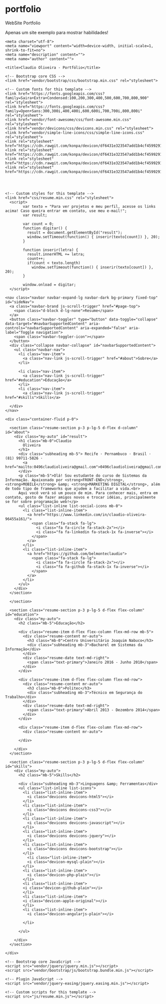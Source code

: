 # portfolio
WebSite Portfolio

Apenas um site exemplo para mostrar habilidades!
<!DOCTYPE html>
<html lang="pt-br">

  <head>

    <meta charset="utf-8">
    <meta name="viewport" content="width=device-width, initial-scale=1, shrink-to-fit=no">
    <meta name="description" content="">
    <meta name="author" content="">

    <title>Claudio Oliveira - Portfólio</title>

    <!-- Bootstrap core CSS -->
    <link href="vendor/bootstrap/css/bootstrap.min.css" rel="stylesheet">

    <!-- Custom fonts for this template -->
    <link href="https://fonts.googleapis.com/css?family=Saira+Extra+Condensed:100,200,300,400,500,600,700,800,900" rel="stylesheet">
    <link href="https://fonts.googleapis.com/css?family=Open+Sans:300,300i,400,400i,600,600i,700,700i,800,800i" rel="stylesheet">
    <link href="vendor/font-awesome/css/font-awesome.min.css" rel="stylesheet">
    <link href="vendor/devicons/css/devicons.min.css" rel="stylesheet">
    <link href="vendor/simple-line-icons/css/simple-line-icons.css" rel="stylesheet">
    <link rel="stylesheet" href="https://cdn.rawgit.com/konpa/devicon/df6431e323547add1b4cf45992913f15286456d3/devicon.min.css">
    <link rel="stylesheet" href="https://cdn.rawgit.com/konpa/devicon/df6431e323547add1b4cf45992913f15286456d3/devicon.min.css">
    <link rel="stylesheet" href="https://cdn.rawgit.com/konpa/devicon/df6431e323547add1b4cf45992913f15286456d3/devicon.min.css">
    <link rel="stylesheet" href="https://cdn.rawgit.com/konpa/devicon/df6431e323547add1b4cf45992913f15286456d3/devicon.min.css">




    <!-- Custom styles for this template -->
    <link href="css/resume.min.css" rel="stylesheet">
      <script>
            var texto = "Para ver projetos e meu perfil, acesse os links acima! Caso queira entrar em contato, use meu e-mail!";
            var result;

            var count = 0;
            function digitar() {
              result = document.getElementById("result");
              window.setTimeout(function() { inserir(texto[count]) }, 20);
            }

            function inserir(letra) {
              result.innerHTML += letra;
              count++;
              if(count < texto.length)
                window.setTimeout(function() { inserir(texto[count]) }, 20);
            }

            window.onload = digitar;
      </script>
  </head>

  <body id="page-top">

    <nav class="navbar navbar-expand-lg navbar-dark bg-primary fixed-top" id="sideNav">
      <a class="navbar-brand js-scroll-trigger" href="#page-top">
        <span class="d-block d-lg-none">Resume</span>
      </a>
      <button class="navbar-toggler" type="button" data-toggle="collapse" data-target="#navbarSupportedContent" aria-controls="navbarSupportedContent" aria-expanded="false" aria-label="Toggle navigation">
        <span class="navbar-toggler-icon"></span>
      </button>
      <div class="collapse navbar-collapse" id="navbarSupportedContent">
        <ul class="navbar-nav">
          <li class="nav-item">
            <a class="nav-link js-scroll-trigger" href="#about">Sobre</a>
          </li>
         
          <li class="nav-item">
            <a class="nav-link js-scroll-trigger" href="#education">Educação</a>
          </li>
          <li class="nav-item">
            <a class="nav-link js-scroll-trigger" href="#skills">Skills</a>
     
      </div>
    </nav>

    <div class="container-fluid p-0">

      <section class="resume-section p-3 p-lg-5 d-flex d-column" id="about">
        <div class="my-auto" id="result">
          <h1 class="mb-0">Claudio
            Oliveira
          </h1>
          <div class="subheading mb-5"> Recife · Pernambuco · Brasil · (81) 99711-5826 ·
            <a href="mailto:0496claudioliveira@gmail.com">0496claudioliveira@gmail.com</a>
          </div>
          <p class="mb-5">Olá! Sou estudante do curso de Sistemas da Informação. Apaixonado por <strong>FRONT-END</strong>, <strong>MOBILE</strong> &amp; <strong>MARKETING DIGITAL</strong>, além de todo tipo de frameworks que ajudem a facilitar a vida.<br>
          Aqui você verá só um pouco de mim. Para conhecer mais, entra em contato, gosto de fazer amigos novos e trocar idéias, principalmente se for sobre programação web!</p>
          <ul class="list-inline list-social-icons mb-0">
            <li class="list-inline-item">
              <a href="https://www.linkedin.com/in/claudio-oliveira-96455a161/">
                <span class="fa-stack fa-lg">
                  <i class="fa fa-circle fa-stack-2x"></i>
                  <i class="fa fa-linkedin fa-stack-1x fa-inverse"></i>
                </span>
              </a>
            </li>
            <li class="list-inline-item">
              <a href="https://github.com/belmonteclaudio">
                <span class="fa-stack fa-lg">
                  <i class="fa fa-circle fa-stack-2x"></i>
                  <i class="fa fa-github fa-stack-1x fa-inverse"></i>
                </span>
              </a>
            </li>
          </ul>
        </div>
      </section>

      </section>

      <section class="resume-section p-3 p-lg-5 d-flex flex-column" id="education">
        <div class="my-auto">
          <h2 class="mb-5">Educação</h2>

          <div class="resume-item d-flex flex-column flex-md-row mb-5">
            <div class="resume-content mr-auto">
              <h3 class="mb-0">Centro Universitário Joaquim Nabuco</h3>
              <div class="subheading mb-3">Bacharel em Sistemas da Informação</div>
            </div>
            <div class="resume-date text-md-right">
              <span class="text-primary">Janeiro 2016 - Junho 2018</span>
            </div>
          </div>

          <div class="resume-item d-flex flex-column flex-md-row">
            <div class="resume-content mr-auto">
              <h3 class="mb-0">Politec</h3>
              <div class="subheading mb-3">Técnico em Segurança do Trabalho</div>
            </div>
            <div class="resume-date text-md-right">
              <span class="text-primary">Abril 2013 - Dezembro 2014</span>
            </div>
          </div>

          <div class="resume-item d-flex flex-column flex-md-row">
            <div class="resume-content mr-auto">
              
          </div>

        </div>
      </section>

      <section class="resume-section p-3 p-lg-5 d-flex flex-column" id="skills">
        <div class="my-auto">
          <h2 class="mb-5">Skills</h2>

          <div class="subheading mb-3">Linguagens &amp; Ferramentas</div>
          <ul class="list-inline list-icons">
            <li class="list-inline-item">
              <i class="devicons devicons-html5"></i>
            </li>
            <li class="list-inline-item">
              <i class="devicons devicons-css3"></i>
            </li>
            <li class="list-inline-item">
              <i class="devicons devicons-javascript"></i>
            </li>
            <li class="list-inline-item">
              <i class="devicons devicons-jquery"></i>
            </li>
            <li class="list-inline-item">
              <i class="devicons devicons-bootstrap"></i>
            </li>
              <li class="list-inline-item">
              <i class="devicon-mysql-plain"></i>
            </li>
            <li class="list-inline-item">
              <i class="devicon-php-plain"></i>
            </li>
            <li class="list-inline-item">
            <i class="devicon-github-plain"></i>
            </li>
            <li class="list-inline-item">
            <i class="devicon-apple-original"></i>
            </li>
            <li class="list-inline-item">
              <i class="devicon-angularjs-plain"></i>

            </li>
           
          </ul>

        </div>
      </section>

    </div>

    <!-- Bootstrap core JavaScript -->
    <script src="vendor/jquery/jquery.min.js"></script>
    <script src="vendor/bootstrap/js/bootstrap.bundle.min.js"></script>

    <!-- Plugin JavaScript -->
    <script src="vendor/jquery-easing/jquery.easing.min.js"></script>

    <!-- Custom scripts for this template -->
    <script src="js/resume.min.js"></script>

  </body>

</html>
